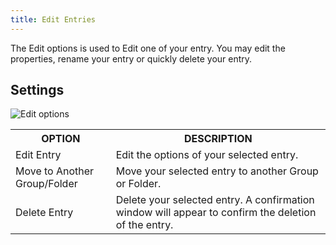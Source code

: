 ```yaml
---
title: Edit Entries
---
```

The Edit options is used to Edit one of your entry. You may edit the properties, rename your entry or quickly delete your entry. 

## Settings 

![Edit options](https://webdevolutions.azureedge.net/docs/en/rdm/mac/clip10336.png) 

<table>
	<tr>
		<th>
OPTION 
		</th>
		<th>
DESCRIPTION 
		</th>
	</tr>
	<tr>
		<td>
Edit Entry 
		</td>
		<td>
Edit the options of your selected entry. 
		</td>
	</tr>
	<tr>
		<td>
Move to Another Group/Folder 
		</td>
		<td>
Move your selected entry to another Group or Folder. 
		</td>
	</tr>
	<tr>
		<td>
Delete Entry 
		</td>
		<td>
Delete your selected entry. A confirmation window will appear to confirm the deletion of the entry. 
		</td>
	</tr>
</table>


